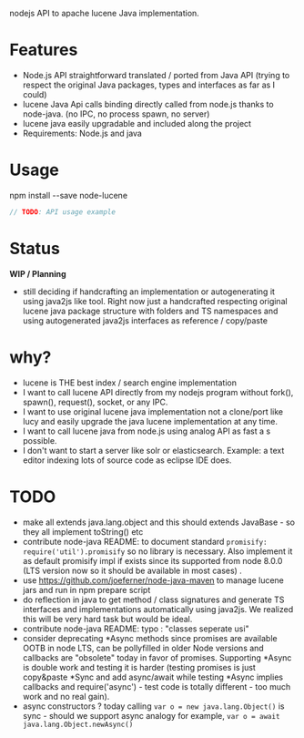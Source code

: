 nodejs API to apache lucene Java implementation. 

# Features

 * Node.js API straightforward translated / ported from Java API (trying to respect the original Java packages, types and interfaces as far as I could)
 * lucene Java Api calls binding directly called from node.js thanks to node-java. (no IPC, no process spawn, no server)
 * lucene java easily upgradable and included along the project
 * Requirements: Node.js and java

# Usage

npm install --save node-lucene

```ts
// TODO: API usage example
```

# Status 

**WIP / Planning**

 * still deciding if handcrafting an implementation or autogenerating it using java2js like tool. Right now just a handcrafted respecting original lucene java package structure with folders and TS namespaces and using autogenerated java2js interfaces as reference / copy/paste 

# why?

 * lucene is THE best index / search engine implementation
 * I want to call lucene API directly from my nodejs program without fork(), spawn(), request(), socket, or any IPC. 
 * I want to use original lucene java implementation not a clone/port like lucy and easily upgrade the java lucene implementation at any time. 
 * I want to call lucene java from node.js using analog API as fast a s possible. 
 * I don't want to start a server like solr or elasticsearch. Example: a text editor indexing lots of source code as eclipse IDE does.

# TODO
 * make all extends java.lang.object and this should extends JavaBase - so they all implement toString() etc
 * contribute node-java README: to document standard `promisify: require('util').promisify` so no library is necessary. Also implement it as default promisify impl if exists since its supported from node 8.0.0 (LTS version now so it should be available in most cases) .
 * use https://github.com/joeferner/node-java-maven to manage lucene jars and run in npm prepare script
 * do reflection in java to get method / class signatures and generate TS interfaces and implementations automatically using java2js. We realized this will be very hard task but would be ideal.
 * contribute node-java README: typo : "classes seperate usi"
 * consider deprecating *Async methods since promises are available OOTB in node LTS, can be pollyfilled in older Node versions and callbacks are "obsolete" today in favor of promises. Supporting *Async is double work and testing it is harder (testing promises is just copy&paste *Sync and add async/await while testing *Async implies callbacks and require('async') - test code is totally different - too much work and no real gain). 
 * async constructors ? today calling `var o = new java.lang.Object()` is sync - should we support async analogy for example, `var o = await java.lang.Object.newAsync()`